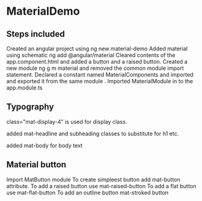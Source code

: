 # MaterialDemo
## Steps included

Created an angular project using ng new material-demo
Added material using schematic ng add @angular/material
Cleared contents of the app.component.html and added a button and a raised button. 
Created a new module ng g m material and removed the common module import statement.
Declared a constant named MaterialComponents and imported and exported it from the same module .
Imported MaterialModule in to the app.module.ts

##  Typography
class="mat-display-4" is used for display class.

added mat-headline and subheading classes to substitute for h1 etc.

added mat-body for body text

## Material button
Import MatButton module
To create simpleest button add mat-button attribute. 
To add a raised button use mat-raised-button
To add a flat button use mat-flat-button
To add an outline button mat-stroked button
